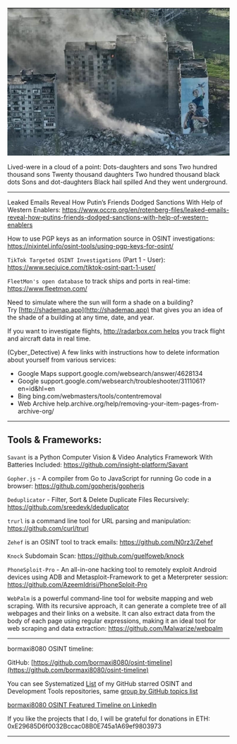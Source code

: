 ![alt text](img/12.jpg)

Lived-were in a cloud of a point:
Dots-daughters and sons
Two hundred thousand sons
Twenty thousand daughters
Two hundred thousand black dots
Sons and dot-daughters
Black hail spilled
And they went underground.

----

Leaked Emails Reveal How Putin’s Friends Dodged Sanctions With Help of Western Enablers: https://www.occrp.org/en/rotenberg-files/leaked-emails-reveal-how-putins-friends-dodged-sanctions-with-help-of-western-enablers

How to use PGP keys as an information source in OSINT investigations: https://nixintel.info/osint-tools/using-pgp-keys-for-osint/

```TikTok Targeted OSINT Investigations``` (Part 1 - User): https://www.secjuice.com/tiktok-osint-part-1-user/

```FleetMon's open database``` to track ships and ports in real-time: https://www.fleetmon.com/

Need to simulate where the sun will form a shade on a building? Try [http://shademap.app](http://shademap.app) that gives you an idea of the shade of a building at any time, date, and year.

If you want to investigate flights, http://radarbox.com helps you track flight and aircraft data in real time.

(Cyber_Detective) A few links with instructions how to delete information about yourself from various services:
- Google Maps support.google.com/websearch/answer/4628134
- Google support.google.com/websearch/troubleshooter/3111061?en=id&hl=en
- Bing bing.com/webmasters/tools/contentremoval
- Web Archive help.archive.org/help/removing-your-item-pages-from-archive-org/

----

## Tools & Frameworks:

```Savant``` is a Python Computer Vision & Video Analytics Framework With Batteries Included: https://github.com/insight-platform/Savant

```Gopher.js``` - A compiler from Go to JavaScript for running Go code in a browser: https://github.com/gopherjs/gopherjs

```Deduplicator``` - Filter, Sort & Delete Duplicate Files Recursively: https://github.com/sreedevk/deduplicator

```trurl``` is a command line tool for URL parsing and manipulation: https://github.com/curl/trurl

```Zehef``` is an OSINT tool to track emails: https://github.com/N0rz3/Zehef

```Knock``` Subdomain Scan: https://github.com/guelfoweb/knock

```PhoneSploit-Pro``` - An all-in-one hacking tool to remotely exploit Android devices using ADB and Metasploit-Framework to get a Meterpreter session: https://github.com/AzeemIdrisi/PhoneSploit-Pro

```WebPalm``` is a powerful command-line tool for website mapping and web scraping. With its recursive approach, it can generate a complete tree of all webpages and their links on a website. It can also extract data from the body of each page using regular expressions, making it an ideal tool for web scraping and data extraction: https://github.com/Malwarize/webpalm

----

bormaxi8080 OSINT timeline:

GitHub: [https://github.com/bormaxi8080/osint-timeline](https://github.com/bormaxi8080/osint-timeline)

You can see Systematized [List](https://github.com/bormaxi8080/github-starred-repos-builder/blob/main/starred_repos.md) of my GitHub starred OSINT and Development Tools repositories, same [group by GitHub topics list](https://github.com/bormaxi8080/starred)

[bormaxi8080 OSINT Featured Timeline on LinkedIn](https://www.linkedin.com/in/osintech/details/featured/)

If you like the projects that I do, I will be grateful for donations in ETH: 0xE29685D6f0032Bccac08B0E745a1A69ef9803973

----
